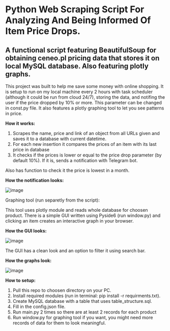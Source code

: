 
# Python Web Scraping Script For Analyzing And Being Informed Of Item Price Drops.

## A functional script featuring BeautifulSoup for obtaining ceneo.pl pricing data that stores it on local MySQL database. Also featuring plotly graphs.

This project was built to help me save some money with online shopping. It is setup to run on my local machine every 2 hours with task scheduler (although it could be run from cloud 24/7), storing the data, and notifing the user if the price dropped by 10% or more. This parameter can be changed in const.py file. It also features a plotly graphing tool to let you see patterns in price. 


**How it works:**

1. Scrapes the name, price and link of an object from all URLs given and saves it to a database with current datetime.
2. For each new insertion it compares the prices of an item with its last price in database
3. It checks if the prices is lower or equal to the price drop parameter (by default 10%). If it is, sends a notification with Telegram bot.

Also has function to check it the price is lowest in a month.

**How the notification looks:**

![image](https://github.com/Kortexik/PriceApp/assets/137905044/2d769b73-16d8-470a-9490-23eadc15a993)

Graphing tool (run separetly from the script):

This tool uses plotly module and reads whole database for choosen product. There is a simple GUI written using Pyside6 (run window.py) and clicking an item creates an interactive graph in your browser.

**How the GUI looks:**

![image](https://github.com/Kortexik/PriceApp/assets/137905044/9e5ffcde-f023-444f-97e0-ba3e982056b0)

The GUI has a clean look and an option to filter it using search bar.

**How the graphs look:**

![image](https://github.com/Kortexik/PriceApp/assets/137905044/ce27381f-041e-4de1-adf1-c26ed3d5db71)

**How to setup:**

1. Pull this repo to choosen directory on your PC.
2. Install required modules (run in terminal: pip install -r requirments.txt).
3. Create MySQL database with a table that uses table_structure.sql.
4. Fill in the config.json file.
5. Run main.py 2 times so there are at least 2 records for each product
6. Run window.py for graphing tool if you want, you might need more records of data for them to look meaningful.
